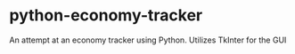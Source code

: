 # python-economy-tracker
An attempt at an economy tracker using Python. Utilizes TkInter for the GUI
